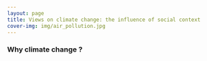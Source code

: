 ```yaml
---
layout: page
title: Views on climate change: the influence of social context 
cover-img: img/air_pollution.jpg
---
```

### Why climate change ?
